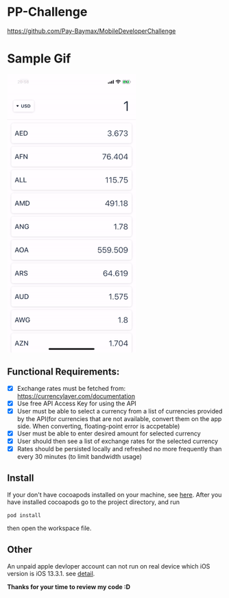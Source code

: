 # PP-Challenge

https://github.com/Pay-Baymax/MobileDeveloperChallenge

# Sample Gif
![Sample](./sample.gif)

## Functional Requirements:
- [x] Exchange rates must be fetched from: https://currencylayer.com/documentation  
- [x] Use free API Access Key for using the API
- [x] User must be able to select a currency from a list of currencies provided by the API(for currencies that are not available, convert them on the app side. When converting, floating-point error is accpetable)
- [x] User must be able to enter desired amount for selected currency
- [x] User should then see a list of exchange rates for the selected currency
- [x] Rates should be persisted locally and refreshed no more frequently than every 30 minutes (to limit bandwidth usage)

## Install
If your don't have cocoapods installed on your machine, see [here](https://guides.cocoapods.org/using/getting-started.html). After you have installed cocoapods go to the project directory, and run
```
pod install
```
then open the workspace file.

## Other
An unpaid apple devloper account can not run on real device which iOS version is iOS 13.3.1. see [detail](https://forums.developer.apple.com/thread/128987).

**Thanks for your time to review my code :D**
